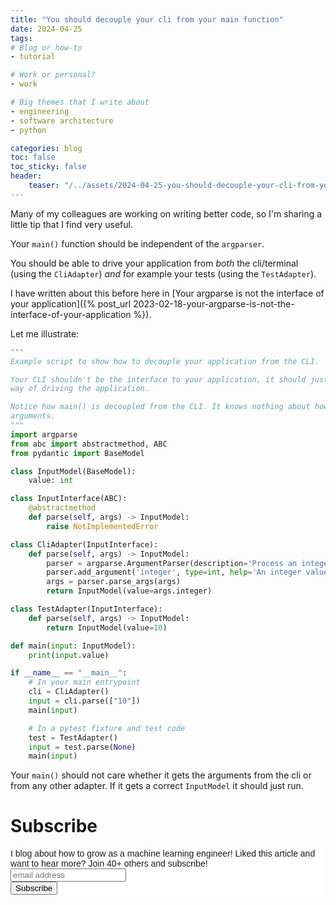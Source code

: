 ```yaml
---
title: "You should decouple your cli from your main function"
date: 2024-04-25
tags:
# Blog or how-to
- tutorial

# Work or personal?
- work

# Big themes that I write about
- engineering
- software architecture
- python

categories: blog
toc: false
toc_sticky: false
header:
    teaser: "/../assets/2024-04-25-you-should-decouple-your-cli-from-your-main-function/thumbnail.png"
---
```

<!-- ctrl + alt + v -->

<!-- Automotive tools floating 3d render,oil falling from the sky,nuts and bolts, industrial design unreal engine 5 -->

Many of my colleagues are working on writing better code, so I'm sharing a little tip that I find very useful.

Your `main()` function should be independent of the `argparser`. 

You should be able to drive your application from *both* the cli/terminal (using the `CliAdapter`) *and* for example your tests (using the `TestAdapter`). 

I have written about this before here in [Your argparse is not the interface of your application]({% post_url 2023-02-18-your-argparse-is-not-the-interface-of-your-application %}).

Let me illustrate:

```python
"""
Example script to show how to decouple your application from the CLI.

Your CLI shouldn't be the interface to your application, it should just be one
way of driving the application.

Notice how main() is decoupled from the CLI. It knows nothing about how to parse
arguments.
"""
import argparse
from abc import abstractmethod, ABC
from pydantic import BaseModel

class InputModel(BaseModel):
    value: int

class InputInterface(ABC):
    @abstractmethod
    def parse(self, args) -> InputModel:
        raise NotImplementedError

class CliAdapter(InputInterface):
    def parse(self, args) -> InputModel:
        parser = argparse.ArgumentParser(description='Process an integer.')
        parser.add_argument('integer', type=int, help='An integer value')
        args = parser.parse_args(args)
        return InputModel(value=args.integer)

class TestAdapter(InputInterface):
    def parse(self, args) -> InputModel:
        return InputModel(value=10)

def main(input: InputModel):
    print(input.value)

if __name__ == "__main__":
    # In your main entrypoint
    cli = CliAdapter()
    input = cli.parse(["10"])
    main(input)

    # In a pytest fixture and test code
    test = TestAdapter()
    input = test.parse(None)
    main(input)
```

Your `main()` should not care whether it gets the arguments from the cli or from
any other adapter. If it gets a correct `InputModel` it should just run.

# Subscribe

<!-- Begin Mailchimp Signup Form -->
<link href="//cdn-images.mailchimp.com/embedcode/horizontal-slim-10_7.css" rel="stylesheet" type="text/css">
<style type="text/css">
#mc_embed_signup{background:#fff; clear:left; font:14px Helvetica,Arial,sans-serif; width:100%;}
/* Add your own Mailchimp form style overrides in your site stylesheet or in this style block.
    We recommend moving this block and the preceding CSS link to the HEAD of your HTML file. */
</style>
<div id="mc_embed_signup">
<form action="https://gmail.us3.list-manage.com/subscribe/post?u=92fe86c389878585bc87837e8&amp;id=50543deff9" method="post" id="mc-embedded-subscribe-form" name="mc-embedded-subscribe-form" class="validate" target="_blank" novalidate>
    <div id="mc_embed_signup_scroll">
<label for="mce-EMAIL">I blog about how to grow as a machine learning engineer! Liked this article and want to hear more? Join 40+ others and subscribe!</label>
<input type="email" value="" name="EMAIL" class="email" id="mce-EMAIL" placeholder="email address" required>
    <!-- real people should not fill this in and expect good things - do not remove this or risk form bot signups-->
    <div style="position: absolute; left: -5000px;" aria-hidden="true"><input type="text" name="b_92fe86c389878585bc87837e8_50543deff9" tabindex="-1" value=""></div>
    <div class="clear"><input type="submit" value="Subscribe" name="subscribe" id="mc-embedded-subscribe" class="button"></div>
    </div>
</form>
</div>
<!--End mc_embed_signup-->
    